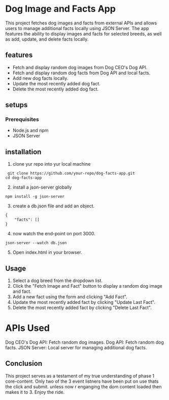 # Dog Image and Facts App
This project fetches dog images and facts from external APIs and allows users to manage additional facts locally using JSON Server. The app features the ability to display images and facts for selected breeds, as well as add, update, and delete facts locally.
## features
* Fetch and display random dog images from Dog CEO's Dog API.
* Fetch and display random dog facts from Dog API and local facts.
* Add new dog facts locally.
* Update the most recently added dog fact.
* Delete the most recently added dog fact.

## setups
### Prerequisites
* Node.js and npm
* JSON Server

## installation

1.  clone yur repo into yur local machine
```
 git clone https://github.com/your-repo/dog-facts-app.git
cd dog-facts-app
```
2. install a json-server globally
```
npm install -g json-server
```
3. create a db.json file and add an object.
```
{
    "facts": []
}
```
4. now watch the end-point on port 3000.
```
json-server --watch db.json
```
5. Open index.html in your browser.

## Usage
1. Select a dog breed from the dropdown list.
2. Click the "Fetch Image and Fact" button to display a random dog image and fact.
3. Add a new fact using the form and clicking "Add Fact".
4. Update the most recently added fact by clicking "Update Last Fact".
5. Delete the most recently added fact by clicking "Delete Last Fact".

# APIs Used
Dog CEO's Dog API: Fetch random dog images.
Dog API: Fetch random dog facts.
JSON Server: Local server for managing additional dog facts.

## Conclusion 
This project serves as a testament of my true understanding of phase 1 core-content. Only two of the 3 event listners have been put on use thats the click and submit. unless now r enganging the dom content loaded then makes it to 3.
Enjoy the ride.
